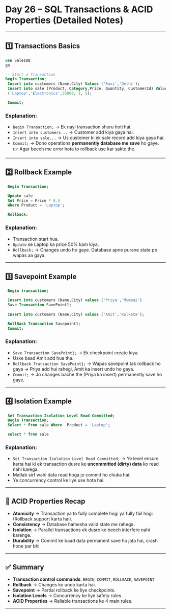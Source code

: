 # Day 26 – SQL Transactions & ACID Properties (Detailed Notes)

---

## 1️⃣ Transactions Basics

```sql
use SalesDB
go

-- Start a Transaction
Begin Transaction;
 Insert into customers (Name,City) Values ('Ravi','Delhi');
 Insert into sale (Product, Category,Price, Quantity, CustomerId) Values
 ('Laptop','Electronics',55000, 1, 5);

 Commit;
```

### Explanation:
- `Begin Transaction;` → Ek nayi transaction shuru hoti hai.
- `Insert into customers...` → Customer add kiya gaya hai.
- `Insert into sale...` → Us customer ki ek sale record add kiya gaya hai.
- `Commit;` → Dono operations **permanently database me save** ho gaye.  
👉 Agar beech me error hota to rollback use kar sakte the.

---

## 2️⃣ Rollback Example

```sql
 Begin Transaction;

 Update sale
 Set Price = Price * 0.5
 Where Product = 'Laptop';

 Rollback;
```

### Explanation:
- Transaction start hua.
- `Update` se Laptop ka price 50% kam kiya.
- `Rollback;` → Changes undo ho gaye. Database apne purane state pe wapas aa gaya.

---

## 3️⃣ Savepoint Example

```sql
 Begin transaction;

 Insert into customers (Name,City) values ('Priya','Mumbai')
 Save Transaction SavePoint1;
 
 Insert into customers (Name,City) values ('Amit','Kolkata');

 RollBack Transaction Savepoint1;
 Commit;
```

### Explanation:
- `Save Transaction SavePoint1;` → Ek checkpoint create kiya.
- Uske baad Amit add hua tha.
- `Rollback Transaction SavePoint1;` → Wapas savepoint tak rollback ho gaya → Priya add hui rahegi, Amit ka insert undo ho gaya.
- `Commit;` → Jo changes bache the (Priya ka insert) permanently save ho gaye.

---

## 4️⃣ Isolation Example

```sql
 Set Transaction Isolation Level Read Committed;
 Begin Transaction;
 Select * From sale Where  Product = 'Laptop';

 select * from sale
```

### Explanation:
- `Set Transaction Isolation Level Read Committed;` → Ye level ensure karta hai ki ek transaction dusre ke **uncommitted (dirty) data** ko read nahi karega.
- Matlab sirf wahi data read hoga jo commit ho chuka hai.
- Ye concurrency control ke liye use hota hai.

---

## 🔑 ACID Properties Recap

- **Atomicity** → Transaction ya to fully complete hogi ya fully fail hogi (Rollback support karta hai).
- **Consistency** → Database hamesha valid state me rahega.
- **Isolation** → Parallel transactions ek dusre ke beech interfere nahi karenge.
- **Durability** → Commit ke baad data permanent save ho jata hai, crash hone par bhi.

---

## ✅ Summary

- **Transaction control commands**: `BEGIN`, `COMMIT`, `ROLLBACK`, `SAVEPOINT`
- **Rollback** → Changes ko undo karta hai.
- **Savepoint** → Partial rollback ke liye checkpoints.
- **Isolation Levels** → Concurrency ke liye safety rules.
- **ACID Properties** → Reliable transactions ke 4 main rules.

---
